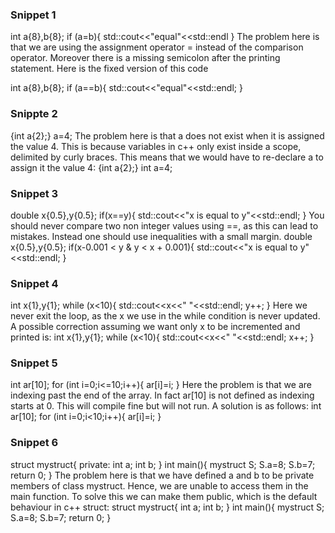### Snippet 1
int a{8},b{8};
if (a=b){
    std::cout<<"equal"<<std::endl
}
The problem here is that we are using the assignment operator = instead of the comparison operator.
Moreover there is a missing semicolon after the printing statement.
Here is the fixed version of this code

int a{8},b{8};
if (a==b){
    std::cout<<"equal"<<std::endl;
}

### Snippte 2
{int a{2};}
a=4;
The problem here is that a does not exist when it is assigned the value 4. This is because variables in c++ only exist inside a scope, delimited by curly braces.
This means that we would have to re-declare a to assign it the value 4:
{int a{2};}
int a=4;

### Snippet 3
double x{0.5},y{0.5};
if(x==y){
    std::cout<<"x is equal to y"<<std::endl;
}
You should never compare two non integer values using ==, as this can lead to mistakes. Instead one should use inequalities with a small margin.
double x{0.5},y{0.5};
if(x-0.001 < y & y < x + 0.001){
    std::cout<<"x is equal to y"<<std::endl;
}

### Snippet 4
int x{1},y{1};
while (x<10){
   std::cout<<x<<" "<<std::endl;
   y++;
}
Here we never exit the loop, as the x we use in the while condition is never updated. 
A possible correction assuming we want only x to be incremented and printed is:
int x{1},y{1};
while (x<10){
   std::cout<<x<<" "<<std::endl;
   x++;
}

### Snippet 5
int ar[10];
for (int i=0;i<=10;i++){
  ar[i]=i;
}
Here the problem is that we are indexing past the end of the array. In fact ar[10] is not defined as indexing starts at 0. This will compile fine but will not run. 
A solution is as follows:
int ar[10];
for (int i=0;i<10;i++){
  ar[i]=i;
}

### Snippet 6
struct mystruct{
private:
  int a;
  int b;
}
int main(){
  mystruct S;
  S.a=8;
  S.b=7;
  return 0;
}
The problem here is that we have defined a and b to be private members of class mystruct. Hence, we are unable to access them in the main function.
To solve this we can make them public, which is the default behaviour in c++ struct:
struct mystruct{
  int a;
  int b;
}
int main(){
  mystruct S;
  S.a=8;
  S.b=7;
  return 0;
}